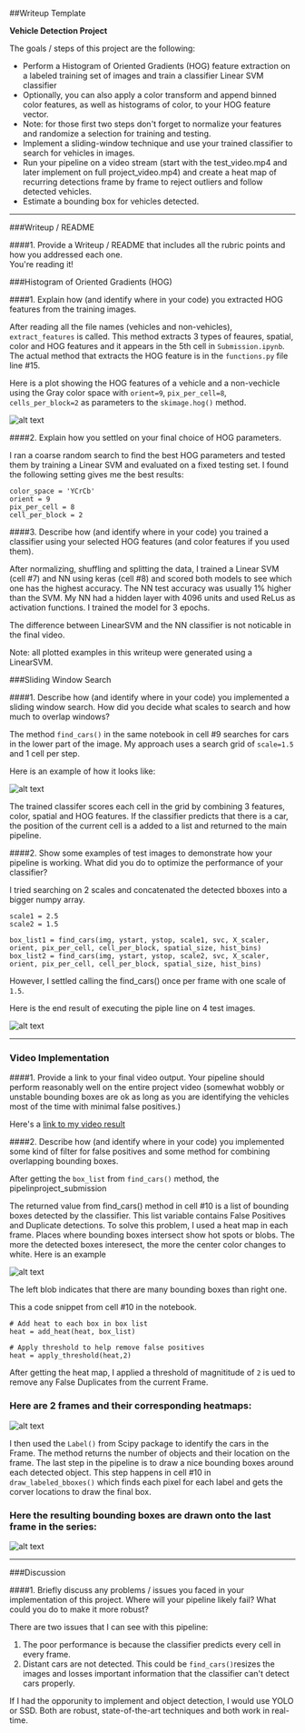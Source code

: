 ##Writeup Template


**Vehicle Detection Project**

The goals / steps of this project are the following:

* Perform a Histogram of Oriented Gradients (HOG) feature extraction on a labeled training set of images and train a classifier Linear SVM classifier
* Optionally, you can also apply a color transform and append binned color features, as well as histograms of color, to your HOG feature vector. 
* Note: for those first two steps don't forget to normalize your features and randomize a selection for training and testing.
* Implement a sliding-window technique and use your trained classifier to search for vehicles in images.
* Run your pipeline on a video stream (start with the test_video.mp4 and later implement on full project_video.mp4) and create a heat map of recurring detections frame by frame to reject outliers and follow detected vehicles.
* Estimate a bounding box for vehicles detected.

[//]: # (Image References)
[image1]: ./output_images/car-not-car.png
[image2]: ./output_images/HOG-comparison.png
[image3]: ./output_images/search-grid.png
[image4]: ./output_images/pipeline-test-images.png
[image5]: ./output_images/heat-blob.png
[image6]: ./output_images/heatmap.png
[image7]: ./output_images/final-result.png
[video1]: ./project_video.mp4



---
###Writeup / README

####1. Provide a Writeup / README that includes all the rubric points and how you addressed each one.  
You're reading it!

###Histogram of Oriented Gradients (HOG)

####1. Explain how (and identify where in your code) you extracted HOG features from the training images.

After reading all the file names (vehicles and non-vehicles), `extract_features` is called. This method extracts 3 types of feaures, spatial, color and HOG features and it appears in the  5th cell in `Submission.ipynb`. The actual method that extracts the HOG feature is in the `functions.py` file line #15.


Here is a plot showing the HOG features of a vehicle and a non-vechicle using the Gray color space with `orient=9`, `pix_per_cell=8`, `cells_per_block=2` as parameters to the `skimage.hog()` method.

![alt text][image2]

####2. Explain how you settled on your final choice of HOG parameters.

I ran a coarse random search to find the best HOG parameters and tested them by training a Linear SVM and evaluated on a fixed testing set.
I found the following setting gives me the best results:

	color_space = 'YCrCb' 
	orient = 9  
	pix_per_cell = 8 
	cell_per_block = 2 

####3. Describe how (and identify where in your code) you trained a classifier using your selected HOG features (and color features if you used them).

After normalizing, shuffling and splitting the data, I trained a Linear SVM (cell #7) and NN using keras (cell #8) and scored both models to see which one has the highest accuracy. The NN test accuracy was usually 1% higher than the SVM. My NN had a hidden layer with 4096 units and used ReLus as activation functions. I trained the model for 3 epochs.

The difference between LinearSVM and the NN classifier is not noticable in the final video.

Note: all plotted examples in this writeup were generated using a LinearSVM.

###Sliding Window Search

####1. Describe how (and identify where in your code) you implemented a sliding window search.  How did you decide what scales to search and how much to overlap windows?

The method `find_cars()` in the same notebook in cell #9 searches for cars in the lower part of the image.
My approach uses a search grid of `scale=1.5` and 1 cell per step.

Here is an example of how it looks like:

![alt text][image3]

The trained classifer scores each cell in the grid by combining 3 features, color, spatial and HOG features. If the classifier predicts that there is a car, the position of the current cell is a added to a list and returned to the main pipeline.


####2. Show some examples of test images to demonstrate how your pipeline is working.  What did you do to optimize the performance of your classifier?

I tried searching on 2 scales and concatenated the detected bboxes into a bigger numpy array.

    scale1 = 2.5
    scale2 = 1.5
    
    box_list1 = find_cars(img, ystart, ystop, scale1, svc, X_scaler, orient, pix_per_cell, cell_per_block, spatial_size, hist_bins)
    box_list2 = find_cars(img, ystart, ystop, scale2, svc, X_scaler, orient, pix_per_cell, cell_per_block, spatial_size, hist_bins)
    
However, I settled calling the find_cars() once per frame with one scale of `1.5`.

Here is the end result of executing the piple line on 4 test images.

![alt text][image4]


---

### Video Implementation

####1. Provide a link to your final video output.  Your pipeline should perform reasonably well on the entire project video (somewhat wobbly or unstable bounding boxes are ok as long as you are identifying the vehicles most of the time with minimal false positives.)

Here's a [link to my video result](./project_submission.mp4)


####2. Describe how (and identify where in your code) you implemented some kind of filter for false positives and some method for combining overlapping bounding boxes.

After getting the `box_list` from `find_cars()` method, the pipelinproject_submission

The returned value from find_cars() method in cell #10 is a list of bounding boxes detected by the classifier. This list variable contains False Positives and Duplicate detections. To solve this problem, I used a heat map in each frame. Places where bounding boxes intersect show hot spots or blobs. The more the detected boxes interesect, the more the center color changes to white. Here is an example

![alt text][image5]

The left blob indicates that there are many bounding boxes than right one.


This a code snippet from cell #10 in the notebook.

    # Add heat to each box in box list
    heat = add_heat(heat, box_list)

    # Apply threshold to help remove false positives
    heat = apply_threshold(heat,2)


After getting the heat map, I applied a threshold of magnititude of `2` is ued to remove any False Duplicates from the current Frame.

### Here are 2 frames and their corresponding heatmaps:

![alt text][image6]


I then used the `Label()` from Scipy package to identify the cars in the Frame. The method returns the number of objects and their location on the frame.
The last step in the pipeline is to draw a nice bounding boxes around each detected object. This step happens in cell #10 in `draw_labeled_bboxes()` which finds each pixel for each label and gets the corver locations to draw the final box. 


### Here the resulting bounding boxes are drawn onto the last frame in the series:

![alt text][image7]


---

###Discussion

####1. Briefly discuss any problems / issues you faced in your implementation of this project.  Where will your pipeline likely fail?  What could you do to make it more robust?

There are two issues that I can see with this pipeline:

1. The poor performance is because the classifier predicts every cell in every frame. 
2. Distant cars are not detected. This could be  `find_cars()`resizes the images and losses important information that the classifier can't detect cars properly.

If I had the opporunity to implement and object detection, I would use YOLO or SSD. Both are robust, state-of-the-art techniques and both work in real-time. 